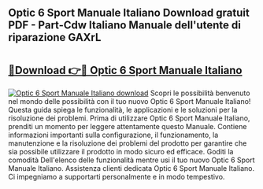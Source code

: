 ## Optic 6 Sport Manuale Italiano Download gratuit PDF - Part-Cdw Italiano Manuale dell'utente di riparazione GAXrL

# <h2><a href="http://df9o5z.blite.top/?on=Optic+6+Sport+Manuale+Italiano">🔗Download 👉🔴 Optic 6 Sport Manuale Italiano</a></h2>

[![Optic 6 Sport Manuale Italiano download](https://i.imgur.com/lujVjoI.png)](http://df9o5z.blite.top/?on=Optic+6+Sport+Manuale+Italiano)
Scopri le possibilità benvenuto nel mondo delle possibilità con il tuo nuovo Optic 6 Sport Manuale Italiano! Questa guida spiega le funzionalità, le applicazioni e le soluzioni per la risoluzione dei problemi. Prima di utilizzare Optic 6 Sport Manuale Italiano, prenditi un momento per leggere attentamente questo Manuale. Contiene informazioni importanti sulla configurazione, il funzionamento, la manutenzione e la risoluzione dei problemi del prodotto per garantire che sia possibile utilizzare il prodotto in modo sicuro ed efficace. Goditi la comodità Dell'elenco delle funzionalità mentre usi il tuo nuovo Optic 6 Sport Manuale Italiano. Assistenza clienti dedicata Optic 6 Sport Manuale Italiano. Ci impegniamo a supportarti personalmente e in modo tempestivo.
